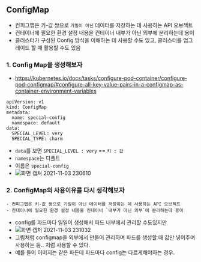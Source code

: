 ## ConfigMap
- 컨피그맵은 키-값 쌍으로 `기밀이 아닌` 데이터를 저장하는 데 사용하는 API 오브젝트
- 컨테이너에 필요한 환경 설정 내용을 컨테이너 내부가 아닌 외부에 분리하는데 용이
- 클러스터가 구성된 Config 방식을 이해하는 데 사용할 수도 있고, 클러스터를 업그레이드 할 때 활용할 수도 있음

### 1. Config Map을 생성해보자
- https://kubernetes.io/docs/tasks/configure-pod-container/configure-pod-configmap/#configure-all-key-value-pairs-in-a-configmap-as-container-environment-variables
```
apiVersion: v1
kind: ConfigMap
metadata:
  name: special-config  
  namespace: default
data:
  SPECIAL_LEVEL: very
  SPECIAL_TYPE: charm
```
- `data`를 보면 `SPECIAL_LEVEL : very`  == `키 : 값`
- `namespace`는 디폴트
- 이름은 `special-config`
- ![화면 캡처 2021-11-03 230610](https://user-images.githubusercontent.com/62214428/140075289-a6c1032e-089d-4429-9030-55e48131c6c4.png)

### 2. ConfigMap의 사용이유를 다시 생각해보자
```
- 컨피그맵은 키-값 쌍으로 기밀이 아닌 데이터를 저장하는 데 사용하는 API 오브젝트
- 컨테이너에 필요한 환경 설정 내용을 컨테이너 `내부가 아닌 외부`에 분리하는데 용이
```
- config를 파드마다 일일이 생성해서 파드 내부에서 관리할 수도있지만
- ![화면 캡처 2021-11-03 231032](https://user-images.githubusercontent.com/62214428/140076166-5ff35412-17ea-4fff-adfc-06449b88d96a.png)
- 그림처럼 configmap을 외부에서 만들어 관리하며 파드를 생성할 때 값만 넣어주며 사용하는 등.. 처럼 사용할 수 있다.
- 예를 들어 이미지는 같은 파든데 파드마다 config는 다르게해야하는 경우.

